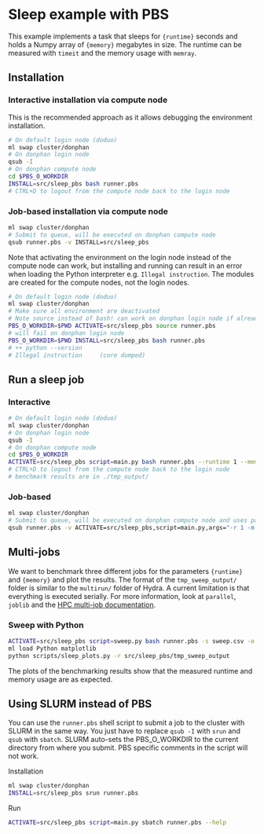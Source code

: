 # Sleep example with PBS

This example implements a task that sleeps for `{runtime}` seconds and holds a Numpy array of `{memory}` megabytes in size. The runtime can be measured with `timeit` and the memory usage with `memray`.

## Installation

### Interactive installation via compute node

This is the recommended approach as it allows debugging the environment installation.

```bash
# On default login node (doduo)
ml swap cluster/donphan
# On donphan login node
qsub -I
# On donphan compute node
cd $PBS_O_WORKDIR
INSTALL=src/sleep_pbs bash runner.pbs
# CTRL+D to logout from the compute node back to the login node
```

### Job-based installation via compute node

```bash
ml swap cluster/donphan
# Submit to queue, will be executed on donphan compute node
qsub runner.pbs -v INSTALL=src/sleep_pbs 
```

Note that activating the environment on the login node instead of the compute node can work, but installing and running can result in an error when loading the Python interpreter e.g. `Illegal instruction`. The modules are created for the compute nodes, not the login nodes. 
```bash
# On default login node (doduo)
ml swap cluster/donphan
# Make sure all environment are deactivated
# Note source instead of bash! can work on donphan login node if already installed
PBS_O_WORKDIR=$PWD ACTIVATE=src/sleep_pbs source runner.pbs
# will fail on donphan login node
PBS_O_WORKDIR=$PWD INSTALL=src/sleep_pbs bash runner.pbs
# ++ python --version
# Illegal instruction     (core dumped)
```

## Run a sleep job

### Interactive

```bash
# On default login node (doduo)
ml swap cluster/donphan
# On donphan login node
qsub -I
# On donphan compute node
cd $PBS_O_WORKDIR
ACTIVATE=src/sleep_pbs script=main.py bash runner.pbs --runtime 1 --memory 1 --output_dir tmp_output
# CTRL+D to logout from the compute node back to the login node
# benchmark results are in ./tmp_output/
```

### Job-based

```bash
ml swap cluster/donphan
# Submit to queue, will be executed on donphan compute node and uses parameter shorthand
qsub runner.pbs -v ACTIVATE=src/sleep_pbs,script=main.py,args="-r 1 -m 1 -o tmp_output"
```

## Multi-jobs

We want to benchmark three different jobs for the parameters `{runtime}` and `{memory}` and plot the results. 
The format of the `tmp_sweep_output/` folder is similar to the `multirun/` folder of Hydra. A current limitation is that everything is executed serially. For more information, look at `parallel`, `joblib` and the [HPC multi-job documentation](https://docs.hpc.ugent.be/macOS/multi_job_submission/).

### Sweep with Python

```bash
ACTIVATE=src/sleep_pbs script=sweep.py bash runner.pbs -s sweep.csv -o tmp_sweep_output
ml load Python matplotlib
python scripts/sleep_plots.py -r src/sleep_pbs/tmp_sweep_output
```

The plots of the benchmarking results show that the measured runtime and memory usage are as expected.

## Using SLURM instead of PBS

You can use the `runner.pbs` shell script to submit a job to the cluster with SLURM in the same way. You just have to replace `qsub -I` with `srun` and `qsub` with `sbatch`. SLURM auto-sets the PBS_O_WORKDIR to the current directory from where you submit. PBS specific comments in the script will not work.

Installation
```bash
ml swap cluster/donphan
INSTALL=src/sleep_pbs srun runner.pbs
```

Run 
```bash
ACTIVATE=src/sleep_pbs script=main.py sbatch runner.pbs --help
```
